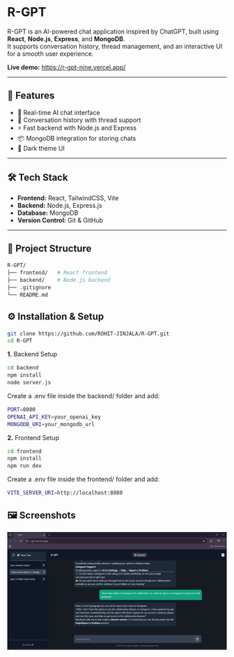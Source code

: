 # R-GPT

R-GPT is an AI-powered chat application inspired by ChatGPT, built using **React**, **Node.js**, **Express**, and **MongoDB**.  
It supports conversation history, thread management, and an interactive UI for a smooth user experience.

**Live demo:** https://r-gpt-nine.vercel.app/

---

## 🚀 Features
- 💬 Real-time AI chat interface  
- 📜 Conversation history with thread support  
- ⚡ Fast backend with Node.js and Express  
- 📦 MongoDB integration for storing chats  
- 🌙 Dark theme UI  

---

## 🛠️ Tech Stack
- **Frontend:** React, TailwindCSS, Vite  
- **Backend:** Node.js, Express.js  
- **Database:** MongoDB  
- **Version Control:** Git & GitHub  

---

## 📂 Project Structure
```bash
R-GPT/
├── frontend/   # React frontend
├── backend/    # Node.js backend
├── .gitignore 
└── README.md
```

## ⚙️ Installation & Setup

```bash
git clone https://github.com/ROHIT-JINJALA/R-GPT.git
cd R-GPT

```

**1.** Backend Setup

```bash
cd backend
npm install
node server.js
```
Create a .env file inside the backend/ folder and add:
``` bash
PORT=8080
OPENAI_API_KEY=your_openai_key
MONGODB_URI=your_mongodb_url

```

**2.** Frontend Setup

```bash
cd frontend
npm install
npm run dev
```
Create a .env file inside the frontend/ folder and add:
```bash
VITE_SERVER_URI=http://localhost:8080
```

## 🖼️ Screenshots

![Screenshot](image.png)